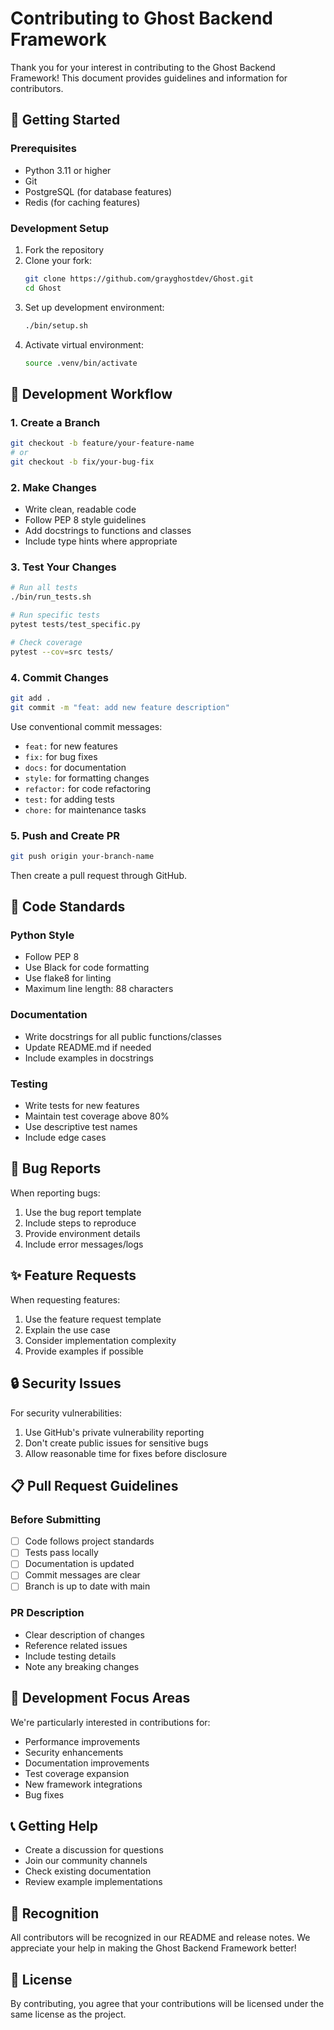 # Contributing to Ghost Backend Framework

Thank you for your interest in contributing to the Ghost Backend Framework! This document provides guidelines and information for contributors.

## 🚀 Getting Started

### Prerequisites
- Python 3.11 or higher
- Git
- PostgreSQL (for database features)
- Redis (for caching features)

### Development Setup
1. Fork the repository
2. Clone your fork:
   ```bash
   git clone https://github.com/grayghostdev/Ghost.git
   cd Ghost
   ```
3. Set up development environment:
   ```bash
   ./bin/setup.sh
   ```
4. Activate virtual environment:
   ```bash
   source .venv/bin/activate
   ```

## 🔄 Development Workflow

### 1. Create a Branch
```bash
git checkout -b feature/your-feature-name
# or
git checkout -b fix/your-bug-fix
```

### 2. Make Changes
- Write clean, readable code
- Follow PEP 8 style guidelines
- Add docstrings to functions and classes
- Include type hints where appropriate

### 3. Test Your Changes
```bash
# Run all tests
./bin/run_tests.sh

# Run specific tests
pytest tests/test_specific.py

# Check coverage
pytest --cov=src tests/
```

### 4. Commit Changes
```bash
git add .
git commit -m "feat: add new feature description"
```

Use conventional commit messages:
- `feat:` for new features
- `fix:` for bug fixes
- `docs:` for documentation
- `style:` for formatting changes
- `refactor:` for code refactoring
- `test:` for adding tests
- `chore:` for maintenance tasks

### 5. Push and Create PR
```bash
git push origin your-branch-name
```
Then create a pull request through GitHub.

## 📝 Code Standards

### Python Style
- Follow PEP 8
- Use Black for code formatting
- Use flake8 for linting
- Maximum line length: 88 characters

### Documentation
- Write docstrings for all public functions/classes
- Update README.md if needed
- Include examples in docstrings

### Testing
- Write tests for new features
- Maintain test coverage above 80%
- Use descriptive test names
- Include edge cases

## 🐛 Bug Reports

When reporting bugs:
1. Use the bug report template
2. Include steps to reproduce
3. Provide environment details
4. Include error messages/logs

## ✨ Feature Requests

When requesting features:
1. Use the feature request template
2. Explain the use case
3. Consider implementation complexity
4. Provide examples if possible

## 🔒 Security Issues

For security vulnerabilities:
1. Use GitHub's private vulnerability reporting
2. Don't create public issues for sensitive bugs
3. Allow reasonable time for fixes before disclosure

## 📋 Pull Request Guidelines

### Before Submitting
- [ ] Code follows project standards
- [ ] Tests pass locally
- [ ] Documentation is updated
- [ ] Commit messages are clear
- [ ] Branch is up to date with main

### PR Description
- Clear description of changes
- Reference related issues
- Include testing details
- Note any breaking changes

## 🎯 Development Focus Areas

We're particularly interested in contributions for:
- Performance improvements
- Security enhancements
- Documentation improvements
- Test coverage expansion
- New framework integrations
- Bug fixes

## 📞 Getting Help

- Create a discussion for questions
- Join our community channels
- Check existing documentation
- Review example implementations

## 🙏 Recognition

All contributors will be recognized in our README and release notes. We appreciate your help in making the Ghost Backend Framework better!

## 📄 License

By contributing, you agree that your contributions will be licensed under the same license as the project.
